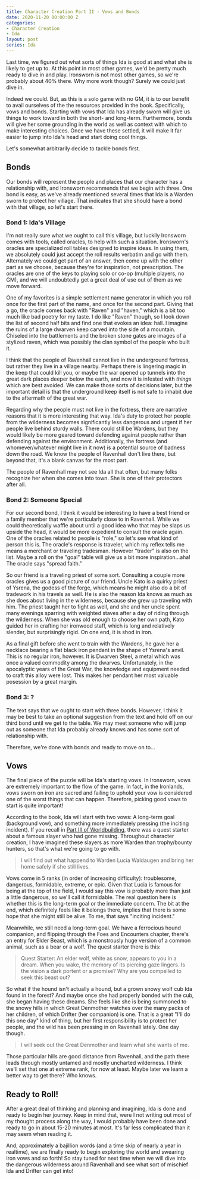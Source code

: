 ```yaml
---
title: Character Creation Part II - Vows and Bonds
date: 2020-11-20 00:00:00 Z
categories:
- Character Creation
- Ida
layout: post
series: Ida
---
```


Last time, we figured out what sorts of things Ida is good at and what she is likely to get up to.
At this point in most other games, we'd be pretty much ready to dive in and play.
Ironsworn is not most other games, so we're probably about 40% there.
Why more work though? Surely we could just dive in.

Indeed we could. But, as this is a solo game with no GM, it is to our benefit to avail ourselves of the the resources provided in the book.
Specifically, vows and bonds.
Starting with vows that Ida has already sworn will give us things to work toward in both the short- and long-term.
Furthermore, bonds will give her some grounding in the world as well as context with which to make interesting choices.
Once we have these settled, it will make it far easier to jump into Ida's head and start doing cool things.

Let's somewhat arbitrarily decide to tackle bonds first.

## Bonds

Our bonds will represent the people and places that our character has a relationship with, and Ironsworn recommends that we begin with three.
One bond is easy, as we've already mentioned several times that Ida is a Warden sworn to protect her village.
That indicates that she should have a bond with that village, so let's start there.

### Bond 1: Ida's Village

I'm not really sure what we ought to call this village, but luckily Ironsworn comes with tools, called oracles, to help with such a situation.
Ironsworn's oracles are specialized roll tables designed to inspire ideas.
In using them, we absolutely could just accept the roll results verbatim and go with them.
Alternately we could get part of an answer, then come up with the other part as we choose, because they're for inspiration, not prescription.
The oracles are one of the keys to playing solo or co-op (multiple players, no GM), and we will undoubtedly get a great deal of use out of them as we move forward.

One of my favorites is a simple settlement name generator in which you roll once for the first part of the name, and once for the second part.
Giving that a go, the oracle comes back with "Raven" and "haven," which is a bit too much like bad poetry for my taste.
I do like "Raven" though, so I look down the list of second half bits and find one that evokes an idea: hall.
I imagine the ruins of a large dwarven keep carved into the side of a mountain.
Chiseled into the battlements and the broken stone gates are images of a stylized raven, which was possibly the clan symbol of the people who built it.

I think that the people of Ravenhall cannot live in the underground fortress, but rather they live in a village nearby.
Perhaps there is lingering magic in the keep that could kill you,
or maybe the war opened up tunnels into the great dark places deeper below the earth, and now it is infested with *things* which are best avoided.
We can make those sorts of decisions later, but the important detail is that the underground keep itself is not safe to inhabit due to the aftermath of the great war.

Regarding why the people must not live in the fortress, there are narrative reasons that it is more interesting that way.
Ida's duty to protect her people from the wilderness becomes significantly less dangerous and urgent if her people live behind sturdy walls.
There could still be Wardens, but they would likely be more geared toward defending against people rather than defending against the environment.
Additionally, the fortress (and whomever/whatever might live in it now) is a potential source of badness down the road.
We know the people of Ravenhall don't live there, but beyond that, it's a blank canvas for the most part.

The people of Ravenhall may not see Ida all that often, but many folks recognize her when she comes into town.
She is one of their protectors after all.

### Bond 2: Someone Special

For our second bond, I think it would be interesting to have a best friend or a family member that we're particularly close to in Ravenhall.
While we could theoretically waffle about until a good idea who that may be slaps us upside the head, it would be more expedient to consult the oracle again.
One of the oracles related to people is "role," so let's see what kind of person this is.
The oracle's response is traveler, which my reflex tells me means a merchant or traveling tradesman. However "trader" is also on the list.
Maybe a roll on the "goal" table will give us a bit more inspiration...aha! The oracle says "spread faith."

So our friend is a traveling priest of some sort.
Consulting a couple more oracles gives us a good picture of our friend.
Uncle Kato is a quirky priest of Ysrena, the godess of the forge, which means he might also do a bit of tradework in his travels as well.
He is also the reason Ida knows as much as she does about living in the wilderness, because she grew up traveling with him.
The priest taught her to fight as well, and she and her uncle spent many evenings sparring with weighted staves after a day of riding through the wilderness.
When she was old enough to choose her own path, Kato guided her in crafting her ironwood staff, which is long and relatively slender, but surprisingly rigid.
On one end, it is shod in iron.

As a final gift before she went to train with the Wardens, he gave her a necklace bearing a flat black iron pendant in the shape of Ysrena's anvil.
This is no regular iron, however.
It is Dwarven Steel, a metal which was once a valued commodity among the dwarves.
Unfortunately, in the apocalyptic years of the Great War, the knowledge and equipment needed to craft this alloy were lost.
This makes her pendant her most valuable posession by a great margin.

### Bond 3: ?

The text says that we ought to start with three bonds.
However, I think it may be best to take an optional suggestion from the text and hold off on our third bond until we get to the table. 
We may meet someone who will jump out as someone that Ida probably already knows and has some sort of relationship with.

Therefore, we're done with bonds and ready to move on to...

## Vows

The final piece of the puzzle will be Ida's starting vows.
In Ironsworn, vows are extremely important to the flow of the game.
In fact, in the Ironlands, vows sworn on iron are sacred and failing to uphold your vow is considered one of the worst things that can happen.
Therefore, picking good vows to start is quite important!

According to the book, Ida will start with two vows: A long-term goal (background vow), and something more immediately pressing (the inciting incident). 
If you recall in [Part III of Worldbuilding]({{site.baseurl}}/worldbuilding-part-iii-external-forces), there was a quest starter about a famous slayer who had gone missing.
Throughout character creation, I have imagined these slayers as more Warden than trophy/bounty hunters, so that's what we're going to go with.

> I will find out what happend to Warden Lucia Waldaugen and bring her home safely if she still lives.

Vows come in 5 ranks (in order of increasing difficulty): troublesome, dangerous, formidable, extreme, or epic.
Given that Lucia is famous for being at the top of the field, I would say this vow is probably more than just a little dangerous, so we'll call it formidable.
The real question here is whether this is the long-term goal or the immediate concern.
The bit at the end, which definitely feels like it belongs there, implies that there is some hope that she might still be alive.
To me, that says "inciting incident."

Meanwhile, we still need a long-term goal.
We have a ferrocious hound companion, and flipping through the Foes and Encounters chapter, there's an entry for Elder Beast, which is a monstrously huge version of a common animal, such as a bear or a wolf.
The quest starter there is this:

> Quest Starter: An elder wolf, white as snow, appears to you in a dream.
When you wake, the memory of its piercing gaze lingers.
Is the vision a dark portent or a promise?
Why are you compelled to seek this beast out?

So what if the hound isn't actually a hound, but a grown snowy wolf cub Ida found in the forest?
And maybe once she had properly bonded with the cub, she began having these dreams.
She feels like she is being summoned to the snowy hills in which Great Denmother watches over the many packs of her children,
of which Drifter (her companion) is one.
That is a great "I'll do this one day" kind of thing, but her first responsibility is to protect her people, and the wild has been pressing in on Ravenhall lately.
One day though.

> I will seek out the Great Denmother and learn what she wants of me.

Those particular hills are good distance from Ravenhall, and the path there leads through mostly untamed and mostly uncharted wilderness.
I think we'll set that one at extreme rank, for now at least.
Maybe later we learn a better way to get there? Who knows.

## Ready to Roll!

After a great deal of thinking and planning and imagining, Ida is done and ready to begin her journey.
Keep in mind that, were I not writing out most of my thought process along the way, I would probably have been done and ready to go in about 15-20 minutes at most.
It's far less complicated than it may seem when reading it.

And, approximately a bajillion words (and a time skip of nearly a year in realtime), we are finally ready to begin exploring the world and swearing iron vows and so forth!
So stay tuned for next time when we will dive into the dangerous wilderness around Ravenhall and see what sort of mischief Ida and Drifter can get into!